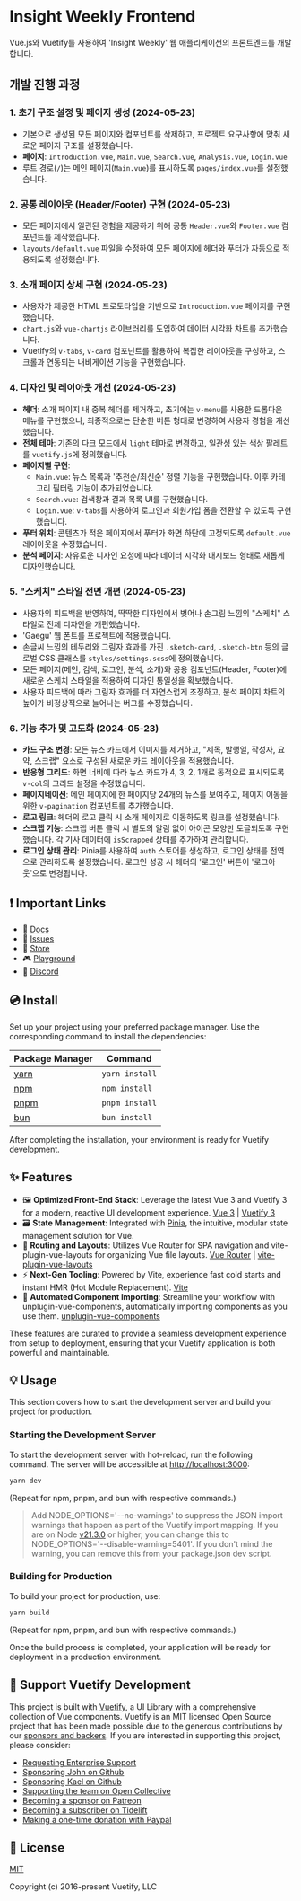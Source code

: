 # Insight Weekly Frontend

Vue.js와 Vuetify를 사용하여 'Insight Weekly' 웹 애플리케이션의 프론트엔드를 개발합니다.

## 개발 진행 과정

### **1. 초기 구조 설정 및 페이지 생성 (2024-05-23)**

-   기본으로 생성된 모든 페이지와 컴포넌트를 삭제하고, 프로젝트 요구사항에 맞춰 새로운 페이지 구조를 설정했습니다.
-   **페이지**: `Introduction.vue`, `Main.vue`, `Search.vue`, `Analysis.vue`, `Login.vue`
-   루트 경로(`/`)는 메인 페이지(`Main.vue`)를 표시하도록 `pages/index.vue`를 설정했습니다.

### **2. 공통 레이아웃 (Header/Footer) 구현 (2024-05-23)**

-   모든 페이지에서 일관된 경험을 제공하기 위해 공통 `Header.vue`와 `Footer.vue` 컴포넌트를 제작했습니다.
-   `layouts/default.vue` 파일을 수정하여 모든 페이지에 헤더와 푸터가 자동으로 적용되도록 설정했습니다.

### **3. 소개 페이지 상세 구현 (2024-05-23)**

-   사용자가 제공한 HTML 프로토타입을 기반으로 `Introduction.vue` 페이지를 구현했습니다.
-   `chart.js`와 `vue-chartjs` 라이브러리를 도입하여 데이터 시각화 차트를 추가했습니다.
-   Vuetify의 `v-tabs`, `v-card` 컴포넌트를 활용하여 복잡한 레이아웃을 구성하고, 스크롤과 연동되는 내비게이션 기능을 구현했습니다.

### **4. 디자인 및 레이아웃 개선 (2024-05-23)**

-   **헤더**: 소개 페이지 내 중복 헤더를 제거하고, 초기에는 `v-menu`를 사용한 드롭다운 메뉴를 구현했으나, 최종적으로는 단순한 버튼 형태로 변경하여 사용자 경험을 개선했습니다.
-   **전체 테마**: 기존의 다크 모드에서 `light` 테마로 변경하고, 일관성 있는 색상 팔레트를 `vuetify.js`에 정의했습니다.
-   **페이지별 구현**:
    -   `Main.vue`: 뉴스 목록과 '추천순/최신순' 정렬 기능을 구현했습니다. 이후 카테고리 필터링 기능이 추가되었습니다.
    -   `Search.vue`: 검색창과 결과 목록 UI를 구현했습니다.
    -   `Login.vue`: `v-tabs`를 사용하여 로그인과 회원가입 폼을 전환할 수 있도록 구현했습니다.
-   **푸터 위치**: 콘텐츠가 적은 페이지에서 푸터가 화면 하단에 고정되도록 `default.vue` 레이아웃을 수정했습니다.
-   **분석 페이지**: 자유로운 디자인 요청에 따라 데이터 시각화 대시보드 형태로 새롭게 디자인했습니다.

### **5. "스케치" 스타일 전면 개편 (2024-05-23)**

-   사용자의 피드백을 반영하여, 딱딱한 디자인에서 벗어나 손그림 느낌의 "스케치" 스타일로 전체 디자인을 개편했습니다.
-   'Gaegu' 웹 폰트를 프로젝트에 적용했습니다.
-   손글씨 느낌의 테두리와 그림자 효과를 가진 `.sketch-card`, `.sketch-btn` 등의 글로벌 CSS 클래스를 `styles/settings.scss`에 정의했습니다.
-   모든 페이지(메인, 검색, 로그인, 분석, 소개)와 공용 컴포넌트(Header, Footer)에 새로운 스케치 스타일을 적용하여 디자인 통일성을 확보했습니다.
-   사용자 피드백에 따라 그림자 효과를 더 자연스럽게 조정하고, 분석 페이지 차트의 높이가 비정상적으로 늘어나는 버그를 수정했습니다.

### **6. 기능 추가 및 고도화 (2024-05-23)**

-   **카드 구조 변경**: 모든 뉴스 카드에서 이미지를 제거하고, "제목, 발행일, 작성자, 요약, 스크랩" 요소로 구성된 새로운 카드 레이아웃을 적용했습니다.
-   **반응형 그리드**: 화면 너비에 따라 뉴스 카드가 4, 3, 2, 1개로 동적으로 표시되도록 `v-col`의 그리드 설정을 수정했습니다.
-   **페이지네이션**: 메인 페이지에 한 페이지당 24개의 뉴스를 보여주고, 페이지 이동을 위한 `v-pagination` 컴포넌트를 추가했습니다.
-   **로고 링크**: 헤더의 로고 클릭 시 소개 페이지로 이동하도록 링크를 설정했습니다.
-   **스크랩 기능**: 스크랩 버튼 클릭 시 별도의 알림 없이 아이콘 모양만 토글되도록 구현했습니다. 각 기사 데이터에 `isScrapped` 상태를 추가하여 관리합니다.
-   **로그인 상태 관리**: Pinia를 사용하여 `auth` 스토어를 생성하고, 로그인 상태를 전역으로 관리하도록 설정했습니다. 로그인 성공 시 헤더의 '로그인' 버튼이 '로그아웃'으로 변경됩니다.

## ❗️ Important Links

- 📄 [Docs](https://vuetifyjs.com/)
- 🚨 [Issues](https://issues.vuetifyjs.com/)
- 🏬 [Store](https://store.vuetifyjs.com/)
- 🎮 [Playground](https://play.vuetifyjs.com/)
- 💬 [Discord](https://community.vuetifyjs.com)

## 💿 Install

Set up your project using your preferred package manager. Use the corresponding command to install the dependencies:

| Package Manager                                                | Command        |
|---------------------------------------------------------------|----------------|
| [yarn](https://yarnpkg.com/getting-started)                   | `yarn install` |
| [npm](https://docs.npmjs.com/cli/v7/commands/npm-install)     | `npm install`  |
| [pnpm](https://pnpm.io/installation)                          | `pnpm install` |
| [bun](https://bun.sh/#getting-started)                        | `bun install`  |

After completing the installation, your environment is ready for Vuetify development.

## ✨ Features

- 🖼️ **Optimized Front-End Stack**: Leverage the latest Vue 3 and Vuetify 3 for a modern, reactive UI development experience. [Vue 3](https://v3.vuejs.org/) | [Vuetify 3](https://vuetifyjs.com/en/)
- 🗃️ **State Management**: Integrated with [Pinia](https://pinia.vuejs.org/), the intuitive, modular state management solution for Vue.
- 🚦 **Routing and Layouts**: Utilizes Vue Router for SPA navigation and vite-plugin-vue-layouts for organizing Vue file layouts. [Vue Router](https://router.vuejs.org/) | [vite-plugin-vue-layouts](https://github.com/JohnCampionJr/vite-plugin-vue-layouts)
- ⚡ **Next-Gen Tooling**: Powered by Vite, experience fast cold starts and instant HMR (Hot Module Replacement). [Vite](https://vitejs.dev/)
- 🧩 **Automated Component Importing**: Streamline your workflow with unplugin-vue-components, automatically importing components as you use them. [unplugin-vue-components](https://github.com/antfu/unplugin-vue-components)

These features are curated to provide a seamless development experience from setup to deployment, ensuring that your Vuetify application is both powerful and maintainable.

## 💡 Usage

This section covers how to start the development server and build your project for production.

### Starting the Development Server

To start the development server with hot-reload, run the following command. The server will be accessible at [http://localhost:3000](http://localhost:3000):

```bash
yarn dev
```

(Repeat for npm, pnpm, and bun with respective commands.)

> Add NODE_OPTIONS='--no-warnings' to suppress the JSON import warnings that happen as part of the Vuetify import mapping. If you are on Node [v21.3.0](https://nodejs.org/en/blog/release/v21.3.0) or higher, you can change this to NODE_OPTIONS='--disable-warning=5401'. If you don't mind the warning, you can remove this from your package.json dev script.

### Building for Production

To build your project for production, use:

```bash
yarn build
```

(Repeat for npm, pnpm, and bun with respective commands.)

Once the build process is completed, your application will be ready for deployment in a production environment.

## 💪 Support Vuetify Development

This project is built with [Vuetify](https://vuetifyjs.com/en/), a UI Library with a comprehensive collection of Vue components. Vuetify is an MIT licensed Open Source project that has been made possible due to the generous contributions by our [sponsors and backers](https://vuetifyjs.com/introduction/sponsors-and-backers/). If you are interested in supporting this project, please consider:

- [Requesting Enterprise Support](https://support.vuetifyjs.com/)
- [Sponsoring John on Github](https://github.com/users/johnleider/sponsorship)
- [Sponsoring Kael on Github](https://github.com/users/kaelwd/sponsorship)
- [Supporting the team on Open Collective](https://opencollective.com/vuetify)
- [Becoming a sponsor on Patreon](https://www.patreon.com/vuetify)
- [Becoming a subscriber on Tidelift](https://tidelift.com/subscription/npm/vuetify)
- [Making a one-time donation with Paypal](https://paypal.me/vuetify)

## 📑 License
[MIT](http://opensource.org/licenses/MIT)

Copyright (c) 2016-present Vuetify, LLC

